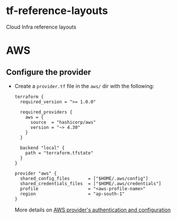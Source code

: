 # tf-reference-layouts
Cloud Infra reference layouts 


# AWS

## Configure the provider

- Create a `provider.tf` file in the `aws/` dir with the following:
  ```
  terraform {
    required_version = ">= 1.0.0"

    required_providers {
      aws = {
        source  = "hashicorp/aws"
        version = "~> 4.30"
      }
    }

    backend "local" {
      path = "terraform.tfstate"
    }
  }

  provider "aws" {
    shared_config_files       = ["$HOME/.aws/config"]
    shared_credentials_files  = ["$HOME/.aws/credentials"]
    profile                   = "<aws-profile-name>"
    region                    = "ap-south-1"
  }
  ```

  More details on [AWS provider's authentication and configuration](https://registry.terraform.io/providers/hashicorp/aws/latest/docs#authentication-and-configuration)